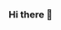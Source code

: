 ### Hi there 👋

<!--
**wjdalsths/wjdalsths** is a ✨ _special_ ✨ repository because its `README.md` (this file) appears on your GitHub profile.


![snake gif](https://github.com/wjdalsths/wjdalsths/blob/output/github-contribution-grid-snake.svg)
